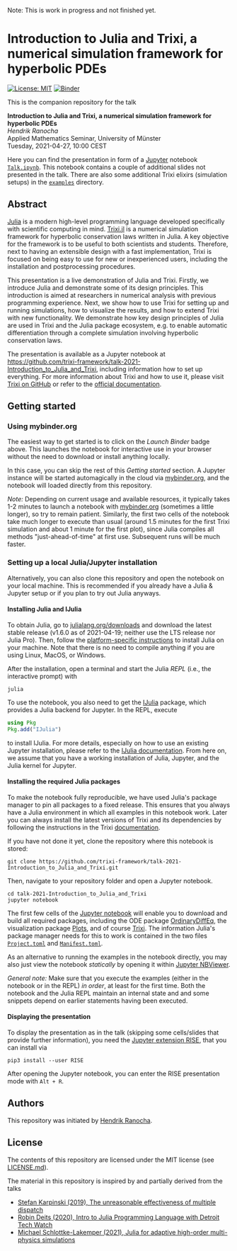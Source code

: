 Note: This is work in progress and not finished yet.


# Introduction to Julia and Trixi, a numerical simulation framework for hyperbolic PDEs

[![License: MIT](https://img.shields.io/badge/License-MIT-success.svg)](https://opensource.org/licenses/MIT)
[![Binder](https://mybinder.org/badge_logo.svg)](https://mybinder.org/v2/gh/trixi-framework/talk-2021-Introduction_to_Julia_and_Trixi/HEAD?filepath=Talk.ipynb)

This is the companion repository for the talk

**Introduction to Julia and Trixi, a numerical simulation framework for hyperbolic PDEs**</br>
*Hendrik Ranocha*</br>
Applied Mathematics Seminar, University of Münster</br>
Tuesday, 2021-04-27, 10:00 CEST

Here you can find the presentation in form of a [Jupyter](https://jupyter.org/)
notebook [`Talk.ipynb`](Talk.ipynb). This notebook contains a couple of additional
slides not presented in the talk. There are also some additional Trixi elixirs
(simulation setups) in the [`examples`](examples) directory.

## Abstract

[Julia](https://julialang.org) is a modern high-level programming language developed
specifically with scientific computing in mind.
[Trixi.jl](https://github.com/trixi-framework/Trixi.jl) is a numerical simulation
framework for hyperbolic conservation laws written in Julia. A key objective for
the framework is to be useful to both scientists and students. Therefore, next
to having an extensible design with a fast implementation, Trixi is focused on
being easy to use for new or inexperienced users, including the installation
and postprocessing procedures.

This presentation is a live demonstration of Julia and Trixi. Firstly, we
introduce Julia and demonstrate some of its design principles. This introduction
is aimed at researchers in numerical analysis with previous programming experience.
Next, we show how to use Trixi for setting up and running simulations, how to
visualize the results, and how to extend Trixi with new functionality. We
demonstrate how key design principles of Julia are used in Trixi and the Julia
package ecosystem, e.g. to enable automatic differentiation through a complete
simulation involving hyperbolic conservation laws.

The presentation is available as a Jupyter notebook at
https://github.com/trixi-framework/talk-2021-Introduction_to_Julia_and_Trixi,
including information how to set up everything. For more information about Trixi
and how to use it, please visit [Trixi on GitHub](https://github.com/trixi-framework/Trixi.jl)
or refer to the [official documentation](https://trixi-framework.github.io/Trixi.jl/stable/).


## Getting started

### Using mybinder.org
The easiest way to get started is to click on the *Launch Binder* badge above.
This launches the notebook for interactive use in your browser without the need
to download or install anything locally.

In this case, you can skip the rest of this *Getting started* section. A
Jupyter instance will be started automagically in the cloud via
[mybinder.org](https://mybinder.org), and the notebook will loaded directly from
this repository.

*Note:*  Depending on current usage and available resources,
it typically takes 1-2 minutes to launch a notebook with
[mybinder.org](https://mybinder.org) (sometimes a little longer), so try to
remain patient. Similarly, the first two cells of the notebook take much longer
to execute than usual (around 1.5 minutes for the first Trixi simulation and
about 1 minute for the first plot), since Julia compiles all methods
"just-ahead-of-time" at first use.  Subsequent runs will be much faster.

### Setting up a local Julia/Jupyter installation
Alternatively, you can also clone this repository and open the notebook on your
local machine. This is recommended if you already have a Julia & Jupyter setup
or if you plan to try out Julia anyways.

#### Installing Julia and IJulia
To obtain Julia, go to [julialang.org/downloads](https://julialang.org/downloads)
and download the latest stable release (v1.6.0 as of 2021-04-19;
neither use the LTS release nor Julia Pro). Then, follow the
[platform-specific instructions](https://julialang.org/downloads/platform/)
to install Julia on your machine. Note that there is no need to compile anything
if you are using Linux, MacOS, or Windows.

After the installation, open a terminal and start the Julia *REPL*
(i.e., the interactive prompt) with
```shell
julia
```
To use the notebook, you also need to get the
[IJulia](https://github.com/JuliaLang/IJulia.jl) package, which provides a Julia
backend for Jupyter. In the REPL, execute
```julia
using Pkg
Pkg.add("IJulia")
```
to install IJulia. For more details, especially on how to use an existing Jupyter installation,
please refer to the [IJulia documentation](https://julialang.github.io/IJulia.jl/stable/).
From here on, we assume that you have a working installation of Julia, Jupyter,
and the Julia kernel for Jupyter.

#### Installing the required Julia packages
To make the notebook fully reproducible, we have used Julia's package manager
to pin all packages to a fixed release. This ensures that you always have a
Julia environment in which all examples in this notebook work. Later you can
always install the latest versions of Trixi and its dependencies by following
the instructions in the Trixi
[documentation](https://trixi-framework.github.io/Trixi.jl/stable/).

If you have not done it yet, clone the repository where this notebook is stored:
```shell
git clone https://github.com/trixi-framework/talk-2021-Introduction_to_Julia_and_Trixi.git
```
Then, navigate to your repository folder and open a Jupyter notebook.
```shell
cd talk-2021-Introduction_to_Julia_and_Trixi
jupyter notebook
```
The first few cells of the [Jupyter notebook](Talk.ipynb) will enable you to
download and build all required packages, including the ODE package
[OrdinaryDiffEq](https://github.com/SciML/OrdinaryDiffEq.jl), the visualization
package [Plots](https://github.com/JuliaPlots/Plots.jl), and of course
[Trixi](https://github.com/trixi-framework/Trixi.jl).
The information Julia's package manager needs for this to work is contained
in the two files [`Project.toml`](Project.toml) and [`Manifest.toml`](Manifest.toml).

As an alternative to running the examples in the notebook directly, you may
also just view the notebook *statically* by opening it within
[Jupyter NBViewer](https://nbviewer.jupyter.org/github/trixi-framework/talk-2021-Introduction_to_Julia_and_Trixi/blob/main/Talk.ipynb?flush_cache=true).

*General note:* Make sure that you execute the examples (either in the notebook
or in the REPL) *in order*, at least for the first time. Both the notebook and
the Julia REPL maintain an internal state and and some snippets depend on
earlier statements having been executed.

#### Displaying the presentation

To display the presentation as in the talk (skipping some cells/slides that
provide further information), you need the
[Jupyter extension RISE](https://rise.readthedocs.io/en/stable),
that you can install via
```shell
pip3 install --user RISE
```
After opening the Jupyter notebook, you can enter the RISE presentation mode
with `Alt + R`.

## Authors
This repository was initiated by [Hendrik Ranocha](https://ranocha.de).

## License
The contents of this repository are licensed under the MIT license
(see [LICENSE.md](LICENSE.md)).

The material in this repository is inspired by and partially derived from the talks
- [Stefan Karpinski (2019), The unreasonable effectiveness of multiple dispatch](https://www.youtube.com/watch?v=kc9HwsxE1OY)
- [Robin Deits (2020), Intro to Julia Programming Language with Detroit Tech Watch](https://www.youtube.com/watch?v=qLO-yaUkLKE)
- [Michael Schlottke-Lakemper (2021), Julia for adaptive high-order multi-physics simulations](https://github.com/trixi-framework/talk-2021-julia-adaptive-multi-physics-simulations)
